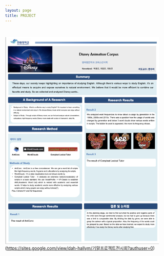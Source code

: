 ```yaml
---
layout: page
title: PROJECT
---
```


<br/>


![dfs](https://raw.githubusercontent.com/geniee2/geniee2.github.io/master/assets/img/never.jpg)(https://sites.google.com/view/dah-hallym/기말프로젝트전시회?authuser=0)

